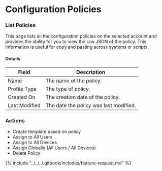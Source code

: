 # Configuration Policies

### List Policies

This page lists all the configuration policies on the selected account and provides the ability for you to view the raw JSON of the policy. This information is useful for copy and pasting across systems or scripts.

#### Details <a href="#listmempolicies-details" id="listmempolicies-details"></a>

| Field         | Description                            |
| ------------- | -------------------------------------- |
| Name          | The name of the policy.                |
| Profile Type  | The type of policy.                    |
| Created On    | The creation date of the policy.       |
| Last Modified | The date the policy was last modified. |

### Actions

* Create template based on policy
* Assign to All Users
* Assign to All Devices
* Assign Globally (All Users / All Devices)
* Delete Policy



{% include "../../../.gitbook/includes/feature-request.md" %}
